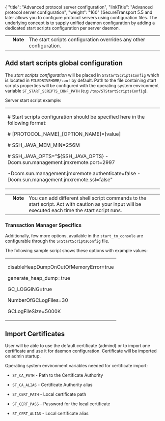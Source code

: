 {
    "title": "Advanced protocol server configuration",
    "linkTitle": "Advanced protocol server configuration",
    "weight": "160"
}SecureTransport 5.5 and later allows you to configure protocol servers using configuration files. The underlying concept is to supply unified daemon configuration by adding a dedicated start scripts configuration per server daemon.

<table cellpadding="0" cellspacing="0">
   <col/>
   <col/>
   <col/>
      <tr>
         <td valign="top">         </td>
         <td valign="top"><span><b>Note</b></span>
         </td>
         <td data-mc-autonum="&lt;b&gt;Note&lt;/b&gt;" valign="top">The start scripts configuration overrides any other configuration.         </td>
      </tr>
</table>

## Add start scripts global configuration

The *start scripts configuration* will be placed in `STStartScriptsConfig` which is located in `FILEDRIVEHOME/conf` by default. Path to the file containing start scripts properties will be configured with the operating system environment variable `ST_START_SCRIPTS_CONF_PATH` (e.g `/tmp/STStartScriptsConfig`).

Server start script example:

<table cellspacing="0">
   <col/>
   <tbody>
      <tr>
         <td>
<p xml:space="preserve"># Start scripts configuration should be specified here in the following format:
</p>
<p xml:space="preserve"># [PROTOCOL_NAME]_[OPTION_NAME]=[value]
</p>
<p xml:space="preserve"># SSH_JAVA_MEM_MIN=256M
</p>
<p xml:space="preserve"># SSH_JAVA_OPTS="${SSH_JAVA_OPTS} -Dcom.sun.management.jmxremote.port=2997 
</p>
<p xml:space="preserve">-Dcom.sun.management.jmxremote.authenticate=false -Dcom.sun.management.jmxremote.ssl=false"
</p>
         </td>
      </tr>
   </tbody>
</table>

<table cellpadding="0" cellspacing="0">
   <col/>
   <col/>
   <col/>
      <tr>
         <td valign="top">         </td>
         <td valign="top"><span><b>Note</b></span>
         </td>
         <td data-mc-autonum="&lt;b&gt;Note&lt;/b&gt;" valign="top">You can add different shell script commands to the start script. Act with caution as your input will be executed each time the start script runs.         </td>
      </tr>
</table>

### Transaction Manager Specifics

Additionally, few more options, available in the `start_tm_console` are configurable through the `STStartScriptsConfig` file.

The following sample script shows these options with example values:

<table cellspacing="0">
   <col/>
   <tbody>
      <tr>
         <td>
<p xml:space="preserve">disableHeapDumpOnOutOfMemoryError=true</p>
<p xml:space="preserve">generate_heap_dump=true</p>
<p xml:space="preserve">GC_LOGGING=true</p>
<p xml:space="preserve">NumberOfGCLogFiles=30</p>
<p xml:space="preserve">GCLogFileSize=5000K</p>
         </td>
      </tr>
   </tbody>
</table>

## Import Certificates

User will be able to use the default certificate (admind) or to import one certificate and use it for daemon configuration. Certificate will be imported on admin startup.

Operating system environment variables needed for certificate import:

-   `ST_CA_PATH` - Path to the Certificate Authority
-   `ST_CA_ALIAS` - Certificate Authority alias
-   `ST_CERT_PATH` - Local certificate path
-   `ST_CERT_PASS` - Password for the local certificate
-   `ST_CERT_ALIAS` - Local certificate alias
